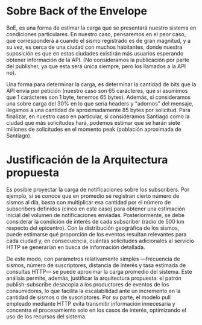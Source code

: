 # Sobre Back of the Envelope

BoE, es una forma de estimar la carga que se presentará nuestro sistema en condiciones particulares. En nuestro caso, pensaremos en el peor caso, que corresponderá a cuando el sismo registrado es de gran magnitud, y a su vez, es cerca de una ciudad con muchos habitantes, donde nuestra suposición es que en estas ciudades existirán más usuarios esperando obtener información de la API. (No consideramos la publicación por parte del publisher, ya que esta será única siempre, pero los llamados a la API no). 

Una forma para determinar la carga, es determinar la cantidad de bits que la API envía por petición (nuestro caso son 65 carácteres, que si asumimos que 1 carácteres son 1 byte, tenemos 65 bytes). Además, si consideramos una sobre carga del 30% en lo que sería headers y "adornos" del mensaje, llegamos a una cantidad de aproximadamente 85 bytes por solicitud. Para finalizar, en nuestro caso en particular, si consideramos Santiago como la ciudad que más solicitudes hará, podemos estimar que se harán siete millones de solicitudes en el momento peak (población aproximada de Santiago).

# Justificación de la Arquitectura propuesta

Es posible proyectar la carga de notificaciones sobre los subscribers. Por ejemplo, si se conoce que en promedio se registran cierto número de sismos al día, basta con multiplicar esa cantidad por el número de subscribers definidos (cinco en este caso) para obtener una estimación inicial del volumen de notificaciones enviadas.
Posteriormente, se debe considerar la condición de interés de cada subscriber (radio de 500 km respecto del epicentro). Con la distribución geográfica de los sismos, puede estimarse qué proporción de los eventos resultan relevantes para cada ciudad y, en consecuencia, cuántas solicitudes adicionales al servicio HTTP se generarían en busca de información detallada.

De este modo, con parámetros relativamente simples —frecuencia de sismos, número de suscriptores, distancia de interés y tasa estimada de consultas HTTP— se puede aproximar la carga promedio del sistema. Este análisis permite, además, justificar la arquitectura propuesta: el patrón publish-subscribe desacopla a los productores de eventos de los consumidores, lo que facilita la escalabilidad ante un incremento en la cantidad de sismos o de suscriptores. Por su parte, el modelo pull empleado mediante HTTP evita transmitir información innecesaria y concentra el procesamiento solo en los casos de interés, optimizando el uso de los recursos del sistema.
